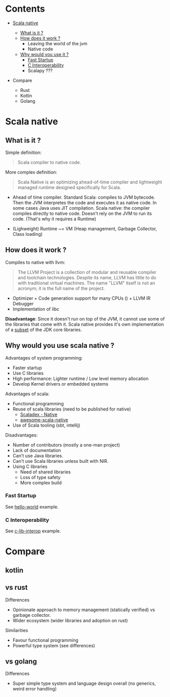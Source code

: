 
# Contents

- [Scala native](#scala-native)
    - [What is it ?](#what-is-it-)
    - [How does it work ?](#how-does-it-work-)
        - Leaving the world of the jvm
        - Native code
    - [Why would you use it ?](#why-would-you-use-scala-native-)
        - [Fast Startup](#fast-startup)
        - [C Interoperability](#c-Interoperability)
        - Scalapy ???

- Compare
    - Rust
    - Kotlin
    - Golang

# Scala native

## What is it ?

Simple definition:

> Scala compiler to native code.

More complex definition:

> Scala Native is an optimizing ahead-of-time compiler and lightweight managed
> runtime designed specifically for Scala.

- Ahead of time compiler.  Standard Scala: compiles to JVM bytecode. Then the
JVM interpretes the code and executes it as native code. In some cases Java
uses JIT compilation.  Scala native: the compiler compiles directly to native
code. Doesn't rely on the JVM to run its code. (That's why it requires a
Runtime)

- (Lighweight) Runtime ~= VM (Heap management, Garbage Collector, Class loading) 

## How does it work ?

Compiles to native with llvm:

> The LLVM Project is a collection of modular and reusable compiler and
> toolchain technologies. Despite its name, LLVM has little to do with
> traditional virtual machines. The name "LLVM" itself is not an acronym; it is
> the full name of the project. 

- Optimizer + Code generation support for many CPUs () + LLVM IR Debugger
- Implementation of libc

**Disadvantage**: Since it doesn't run on top of the JVM, it cannot use some of
the libraries that come with it. Scala native provides it's own implementation
of a [subset](http://www.scala-native.org/en/v0.3.9-docs/lib/javalib.html) of
the JDK core libraries.

## Why would you use scala native ?

Advantages of system programming:

- Faster startup
- Use C libraries
- High performance: Lighter runtime / Low level memory allocation
- Develop Kernel drivers or embedded systems

Advantages of scala:

- Functional programming
- Reuse of scala libraries (need to be published for native)
    - [Scaladex - Native](https://index.scala-lang.org/search?q=*&targetTypes=Native)
    - [awesome-scala-native](https://github.com/tindzk/awesome-scala-native)
- Use of Scala tooling (sbt, intellij)

Disadvantages:

- Number of contributors (mostly a one-man project)
- Lack of documentation
- Can't use Java libraries.
- Can't use Scala libraries unless built with NIR.
- Using C libraries
    - Need of shared libraries
    - Loss of type safety
    - More complex build

### Fast Startup

See [hello-world](hello-world) example.

### C Interoperability 

See [c-lib-interop](c-lib-interop) example.

# Compare

## kotlin

## vs rust

Differences

- Opinionate approach to memory management (statically verified) vs garbage collector.
- Wider ecosystem (wider libraries and adoption on rust)

Similarities

- Favour functional programming
- Powerful type system (see differences)

## vs golang

Differences

- Super simple type system and language design overall (no generics, weird error handling)


